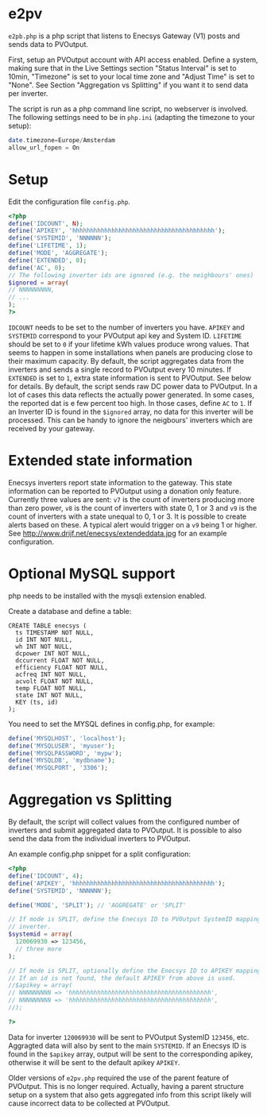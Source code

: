 # e2pv
`e2pb.php` is a php script that listens to Enecsys Gateway (V1)
posts and sends data to PVOutput.

First, setup an PVOutput account with API access enabled. Define a system,
making sure that in the Live Settings section "Status Interval" is set to 10min,
"Timezone" is  set to your local time zone and "Adjust Time" is set to "None".
See Section "Aggregation vs Splitting" if you want it to send data per inverter.

The script is run as a php command line script, no webserver is involved.
The following settings need to be in `php.ini` (adapting the timezone to your
setup):
```php
date.timezone=Europe/Amsterdam
allow_url_fopen = On
```
# Setup
Edit the configuration file `config.php`. 
```php
<?php
define('IDCOUNT', N);
define('APIKEY', 'hhhhhhhhhhhhhhhhhhhhhhhhhhhhhhhhhhhhhhhh');
define('SYSTEMID', 'NNNNNN');
define('LIFETIME', 1);
define('MODE', 'AGGREGATE');
define('EXTENDED', 0);
define('AC', 0);
// The following inverter ids are ignored (e.g. the neighbours' ones)
$ignored = array(
// NNNNNNNNN,
// ...
);
?>
```
`IDCOUNT` needs to be set to the number of inverters you have. `APIKEY` and
`SYSTEMID` correspond to your PVOutput api key and System ID.
`LIFETIME` should be set to `0` if your lifetime kWh values produce wrong
values. That seems to happen in some installations when panels are producing 
close to their maximum capacity.
By default, the script aggregates data from the inverters and sends 
a single record to PVOutput every 10 minutes.
If `EXTENDED` is set to `1`, extra state information is sent to PVOutput. See
below for details.
By default, the script sends raw DC power data to PVOutput. In a lot of cases
this data reflects the actually power generated. In some cases, the reported
dat is e few percent too high. In those cases, define `AC` to `1`.
If an Inverter ID is found in the `$ignored` array, no data for this
inverter will be processed. This can be handy to ignore the
neigbours' inverters which are received by your gateway.

# Extended state information
Enecsys inverters report state information to the gateway. This
state information can be reported to PVOutput using a donation only
feature.  Currently three values are sent: `v7` is the count of
inverters producing more than zero power, `v8` is the count of
inverters with state 0, 1 or 3 and `v9` is the count of inverters
with a state unequal to 0, 1 or 3. It is possible to create alerts
based on these.  A typical alert would trigger on a `v9` being 1 or
higher. See http://www.drijf.net/enecsys/extendeddata.jpg for an
example configuration.

# Optional MySQL support
php needs to be installed with the mysqli extension enabled.

Create a database and define a table:

```MySQL
CREATE TABLE enecsys (
  ts TIMESTAMP NOT NULL,
  id INT NOT NULL,
  wh INT NOT NULL,
  dcpower INT NOT NULL,
  dccurrent FLOAT NOT NULL,
  efficiency FLOAT NOT NULL,
  acfreq INT NOT NULL,
  acvolt FLOAT NOT NULL,
  temp FLOAT NOT NULL,
  state INT NOT NULL,
  KEY (ts, id)
);
````

You need to set the MYSQL defines in config.php, for example:

```php
define('MYSQLHOST', 'localhost');
define('MYSQLUSER', 'myuser');
define('MYSQLPASSWORD', 'mypw');
define('MYSQLDB', 'mydbname');
define('MYSQLPORT', '3306');
```

# Aggregation vs Splitting
By default, the script will collect values from the configured number of
inverters and submit aggregated data to PVOutput. It is possible to also
send the data from the individual inverters to PVOutput. 

An example config.php snippet for a split configuration:

```php
<?php
define('IDCOUNT', 4);
define('APIKEY', 'hhhhhhhhhhhhhhhhhhhhhhhhhhhhhhhhhhhhhhhh');
define('SYSTEMID', 'NNNNNN');

define('MODE', 'SPLIT'); // 'AGGREGATE' or 'SPLIT'

// If mode is SPLIT, define the Enecsys ID to PVOutput SystemID mapping for each
// inverter.
$systemid = array(
  120069930 => 123456,
  // three more
);

// If mode is SPLIT, optionally define the Enecsys ID to APIKEY mappings
// If an id is not found, the default APIKEY from above is used.
//$apikey = array(
// NNNNNNNNN => 'hhhhhhhhhhhhhhhhhhhhhhhhhhhhhhhhhhhhhhhh',
// NNNNNNNNN => 'hhhhhhhhhhhhhhhhhhhhhhhhhhhhhhhhhhhhhhhh',
//);

?>
```
Data for inverter `120069930` will be sent to PVOutput SystemID `123456`, etc.
Aggragted data will also by sent to the main `SYSTEMID`.
If an Enecsys ID is found in the `$apikey` array, output will be
sent to the corresponding apikey, otherwise it will be sent to the
default apikey `APIKEY`.

Older versions of `e2pv.php` required the use of the parent feature
of PVOutput. This is no longer required. Actually, having a parent
structure setup on a system that also gets aggregated info from
this script likely will cause incorrect data to be collected at
PVOutput.
